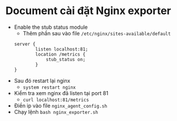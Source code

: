 # Document cài đặt Nginx exporter 
- Enable the stub status module
    + Thêm phần sau vào file `/etc/nginx/sites-available/default`
    ```
    server { 
    		listen localhost:81;
    		location /metrics {
    			stub_status on;
    		}
    }
    ```
- Sau đó restart lại nginx
    + `system restart nginx`
- Kiểm tra xem nginx đã listen tại port 81 
    + `curl localhost:81/metrics`
- Điền ip vào file `nginx_agent_config.sh`
- Chạy lệnh `bash nginx_exporter.sh`
